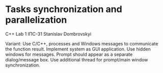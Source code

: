# Tasks synchronization and parallelization
C++
Lab 1
ІПС-31
Stanislav Dombrovskyi 

Variant: Use C/C++, processes and Windows messages to communicate the function result. 
Implement system as GUI application. 
Use hidden windows for messages. 
Prompt should appear as a separate dialog/message box.
Use additional thread for prompt/main window synchronization.